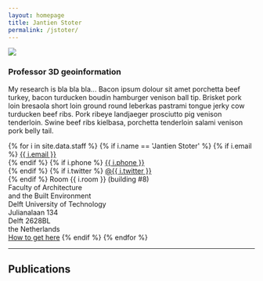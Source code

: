 ```yaml
---
layout: homepage
title: Jantien Stoter
permalink: /jstoter/
---
```



<div class="row">
  <div class="col-md-3">
    <img class="img-circle img-responsive" src="{{ "/img/staff/jantien.jpg" | prepend: site.baseurl }}"/>
  </div>
  <div class="col-md-6">
    <h3>Professor 3D geoinformation</h3>
    <p>My research is bla bla bla... Bacon ipsum dolour sit amet porchetta beef turkey, bacon turducken boudin hamburger venison ball tip. Brisket pork loin bresaola short loin ground round leberkas pastrami tongue jerky cow turducken beef ribs. Pork ribeye landjaeger prosciutto pig venison tenderloin. Swine beef ribs kielbasa, porchetta tenderloin salami venison pork belly tail.</p>
  </div>
  <div class="col-md-3">
    {% for i in site.data.staff %}
      {% if i.name == 'Jantien Stoter' %}
        {% if i.email %}
          <i class="fa fa-envelope"></i> <a href="mailto:{{ i.email }}">{{ i.email }}</a><br>
        {% endif %}
        {% if i.phone %}
          <i class="fa fa-phone"></i> <a href="tel:{{ i.phone }}">{{ i.phone }}</a><br>
        {% endif %}
        {% if i.twitter %}
          <i class="fa fa-twitter"></i> <a href="https://twitter.com/{{ i.twitter }}">@{{ i.twitter }}</a><br>
        {% endif %}        
    <i class="fa fa-map-marker fa-fw">     </i> Room {{ i.room }} (building #8) <br>
    <i class="fa fa-map-marker fa-fw fade"></i> Faculty of Architecture <br>
    <i class="fa fa-map-marker fa-fw fade"></i> and the Built Environment<br>
    <i class="fa fa-map-marker fa-fw fade"></i> Delft University of Technology <br>
    <i class="fa fa-map-marker fa-fw fade"></i> Julianalaan 134 <br>
    <i class="fa fa-map-marker fa-fw fade"></i> Delft 2628BL<br>
    <i class="fa fa-map-marker fa-fw fade"></i> the Netherlands <br>
    <i class="fa fa-map-marker fa-fw fade"></i> <a href="http://www.tudelft.nl/en/about-tu-delft/contact-and-accessibility/housing-tu-delft/accessibility/building-8/">How to get here</a>
      {% endif %}
    {% endfor %}
  </div>
</div>

---

## Publications


